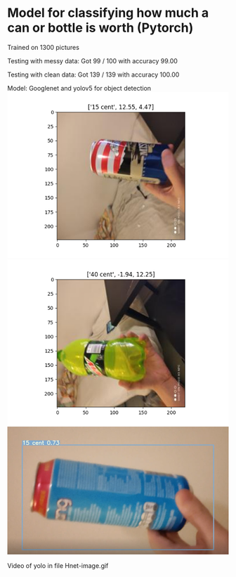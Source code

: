 # Model for classifying how much a can or bottle is worth (Pytorch)
Trained on 1300 pictures

Testing with messy data:    Got 99 / 100 with accuracy 99.00

Testing with clean data:    Got 139 / 139 with accuracy 100.00

Model: Googlenet and yolov5 for object detection
![alt text](https://github.com/LaihoE/PanttiCV/blob/main/15_cent_example.png?raw=true)
![alt text](https://github.com/LaihoE/PanttiCV/blob/main/40_cent_example.png?raw=true)
![alt text](https://github.com/LaihoE/PanttiCV/blob/main/yolopic.png?raw=true)

Video of yolo in file Hnet-image.gif